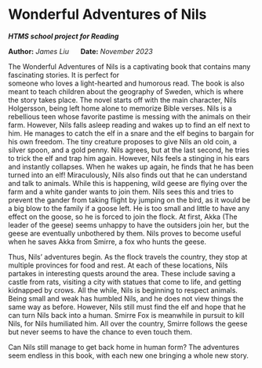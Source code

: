 Wonderful Adventures of Nils 
============================
***HTMS school project for Reading***

**Author:** *James Liu* &nbsp;&nbsp;&nbsp;&nbsp; **Date:** *November 2023*

The Wonderful Adventures of Nils is a captivating book that contains many fascinating stories. It is perfect for         
someone who loves a light-hearted and humorous read. The book is also meant to teach children about the geography of 
Sweden, which is where the story takes place. The novel starts off with the main character, Nils Holgersson, being left 
home alone to memorize Bible verses. Nils is a rebellious teen whose favorite pastime is messing with the animals on 
their farm. However, Nils falls asleep reading and wakes up to find an elf next to him. He manages to catch the elf in 
a snare and the elf begins to bargain for his own freedom. The tiny creature proposes to give Nils an old coin, a 
silver spoon, and a gold penny. Nils agrees, but at the last second, he tries to trick the elf and trap him again. 
However, Nils feels a stinging in his ears and instantly collapses. When he wakes up again, he finds that he has been 
turned into an elf! Miraculously, Nils also finds out that he can understand and talk to animals. While this is 
happening, wild geese are flying over the farm and a white gander wants to join them. Nils sees this and tries to 
prevent the gander from taking flight by jumping on the bird, as it would be a big blow to the family if a goose left. 
He is too small and little to have any effect on the goose, so he is forced to join the flock. At first, Akka 
(The leader of the geese) seems unhappy to have the outsiders join her, but the geese are eventually unbothered by 
them. Nils proves to become useful when he saves Akka from Smirre, a fox who hunts the geese.

Thus, Nils’ adventures begin. As the flock travels the country, they stop at multiple provinces for food and rest. At 
each of these locations, Nils partakes in interesting quests around the area. These include saving a castle from rats, 
visiting a city with statues that come to life, and getting kidnapped by crows. All the while, Nils is beginning to 
respect animals. Being small and weak has humbled Nils, and he does not view things the same way as before. However, 
Nils still must find the elf and hope that he can turn Nils back into a human. Smirre Fox is meanwhile in pursuit to 
kill Nils, for Nils humiliated him. All over the country, Smirre follows the geese but never seems to have the chance 
to even touch them.

Can Nils still manage to get back home in human form? The adventures seem endless in this book, with each new one 
bringing a whole new story.

